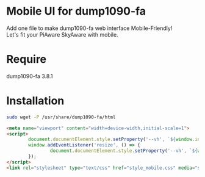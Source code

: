 # Mobile UI for dump1090-fa
Add one file to make dump1090-fa web interface Mobile-Friendly!
<br>
Let's fit your PiAware SkyAware with mobile.

# Require
dump1090-fa 3.8.1

# Installation
```bash
sudo wget -P /usr/share/dump1090-fa/html
```
```html
<meta name="viewport" content="width=device-width,initial-scale=1">
<script>
        document.documentElement.style.setProperty('--vh', `${window.innerHeight * 0.01}px`);
        window.addEventListener('resize', () => {
                document.documentElement.style.setProperty('--vh', `${window.innerHeight * 0.01}px`);
        });
</script>
<link rel="stylesheet" type="text/css" href="style_mobile.css" media="screen and (max-width: 600px)" />
```
